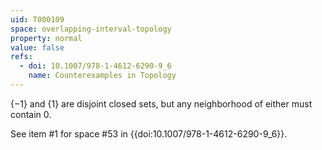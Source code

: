 ```yaml
---
uid: T000109
space: overlapping-interval-topology
property: normal
value: false
refs:
  - doi: 10.1007/978-1-4612-6290-9_6
    name: Counterexamples in Topology
---
```

$\{-1\}$ and $\{1\}$ are disjoint closed sets, but any neighborhood of either must contain 0.

See item #1 for space #53 in {{doi:10.1007/978-1-4612-6290-9_6}}.
